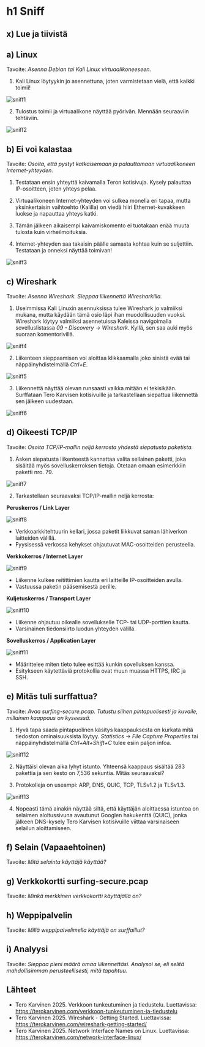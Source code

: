 # h1 Sniff

## x) Lue ja tiivistä

## a) Linux
Tavoite: *Asenna Debian tai Kali Linux virtuaalikoneeseen.*

1. Kali Linux löytyykin jo asennettuna, joten varmistetaan vielä, että kaikki toimii!

![sniff1](src/sniff1.png)

2. Tulostus toimii ja virtuaalikone näyttää pyörivän. Mennään seuraaviin tehtäviin.

![sniff2](src/sniff2.png)

## b) Ei voi kalastaa
Tavoite: *Osoita, että pystyt katkaisemaan ja palauttamaan virtuaalikoneen Internet-yhteyden.*

1. Testataan ensin yhteyttä kaivamalla Teron kotisivuja. Kysely palauttaa IP-osoitteen, joten yhteys pelaa.

2. Virtuaalikoneen Internet-yhteyden voi sulkea monella eri tapaa, mutta yksinkertaisin vaihtoehto (Kalilla) on viedä hiiri Ethernet-kuvakkeen luokse ja napauttaa yhteys katki.

3. Tämän jälkeen aikaisempi kaivamiskomento ei tuotakaan enää muuta tulosta kuin virheilmoituksia.

4. Internet-yhteyden saa takaisin päälle samasta kohtaa kuin se suljettiin. Testataan ja onneksi näyttää toimivan!

![sniff3](src/sniff3.png)

## c) Wireshark
Tavoite: *Asenna Wireshark. Sieppaa liikennettä Wiresharkilla.*

1. Useimmissa Kali Linuxin asennuksissa tulee Wireshark jo valmiiksi mukana, mutta käydään tämä osio läpi ihan muodollisuuden vuoksi. Wireshark löytyy valmiiksi asennetuissa Kaleissa navigoimalla sovelluslistassa *09 - Discovery -> Wireshark*. Kyllä, sen saa auki myös suoraan komentorivillä.

![sniff4](src/sniff4.png)

2. Liikenteen sieppaamisen voi aloittaa klikkaamalla joko sinistä evää tai näppäinyhdistelmällä *Ctrl+E*.

![sniff5](src/sniff5.png)

3. Liikennettä näyttää olevan runsaasti vaikka mitään ei tekisikään. Surffataan Tero Karvisen kotisivuille ja tarkastellaan siepattua liikennettä sen jälkeen uudestaan.

![sniff6](src/sniff6.png)

## d) Oikeesti TCP/IP
Tavoite: *Osoita TCP/IP-mallin neljä kerrosta yhdestä siepatusta paketista.*

1. Äsken siepatusta liikenteestä kannattaa valita sellainen paketti, joka sisältää myös sovelluskerroksen tietoja. Otetaan omaan esimerkkiin paketti nro. 79.

![sniff7](src/sniff7.png)

2. Tarkastellaan seuraavaksi TCP/IP-mallin neljä kerrosta:

**Peruskerros / Link Layer**

![sniff8](src/sniff8.png)

- Verkkoarkkitehtuurin kellari, jossa paketit liikkuvat saman lähiverkon laitteiden välillä.
- Fyysisessä verkossa kehykset ohjautuvat MAC-osoitteiden perusteella.

**Verkkokerros / Internet Layer**

![sniff9](src/sniff9.png)

- Liikenne kulkee reitittimien kautta eri laitteille IP-osoitteiden avulla.
- Vastuussa paketin pääsemisestä perille.

**Kuljetuskerros / Transport Layer**

![sniff10](src/sniff10.png)

- Liikenne ohjautuu oikealle sovellukselle TCP- tai UDP-porttien kautta.
- Varsinainen tiedonsiirto luodun yhteyden välillä.

**Sovelluskerros / Application Layer**

![sniff11](src/sniff11.png)

- Määrittelee miten tieto tulee esittää kunkin sovelluksen kanssa.
- Esitykseen käytettäviä protokollia ovat muun muassa HTTPS, IRC ja SSH.

## e) Mitäs tuli surffattua? 
Tavoite: *Avaa surfing-secure.pcap. Tutustu siihen pintapuolisesti ja kuvaile, millainen kaappaus on kyseessä.*

1. Hyvä tapa saada pintapuolinen käsitys kaappauksesta on kurkata mitä tiedoston ominaisuuksista löytyy. *Statistics -> File Capture Properties* tai näppäinyhdistelmällä *Ctrl+Alt+Shift+C* tulee esiin paljon infoa.

![sniff12](src/sniff12.png)

2. Näyttäisi olevan aika lyhyt istunto. Yhteensä kaappaus sisältää 283 pakettia ja sen kesto on 7,536 sekuntia. Mitäs seuraavaksi?

3. Protokolleja on useampi: ARP, DNS, QUIC, TCP, TLSv1.2 ja TLSv1.3.

![sniff13](src/sniff13.png)

4. Nopeasti tämä ainakin näyttää siltä, että käyttäjän aloittaessa istuntoa on selaimen aloitussivuna avautunut Googlen hakukenttä (QUIC), jonka jälkeen DNS-kysely Tero Karvisen kotisivuille viittaa varsinaiseen selailun aloittamiseen.

## f) Selain (Vapaaehtoinen)
Tavoite: *Mitä selainta käyttäjä käyttää?*

## g) Verkkokortti surfing-secure.pcap
Tavoite: *Minkä merkkinen verkkokortti käyttäjällä on?*

## h) Weppipalvelin
Tavoite: *Millä weppipalvelimella käyttäjä on surffaillut?*

## i) Analyysi
Tavoite: *Sieppaa pieni määrä omaa liikennettäsi. Analysoi se, eli selitä mahdollisimman perusteellisesti, mitä tapahtuu.*

## Lähteet
- Tero Karvinen 2025. Verkkoon tunkeutuminen ja tiedustelu. Luettavissa: https://terokarvinen.com/verkkoon-tunkeutuminen-ja-tiedustelu
- Tero Karvinen 2025. Wireshark - Getting Started. Luettavissa: https://terokarvinen.com/wireshark-getting-started/
- Tero Karvinen 2025. Network Interface Names on Linux. Luettavissa: https://terokarvinen.com/network-interface-linux/